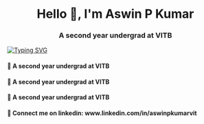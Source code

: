 <h1 align="center">Hello 👋, I'm Aswin P Kumar</h1>
<h3 align="center">A second year undergrad at VITB</h3>

[![Typing SVG](https://readme-typing-svg.demolab.com?font=Cabin&weight=600&size=44&duration=2500&pause=750&vCenter=true&width=435&lines=Flutter+Developer;AIML+Engineer;Python;Kotlin;OpenCV;TensorFlow)](https://git.io/typing-svg)


<h4> 🎯 A second year undergrad at VITB </h4>
<h4> 🎯 A second year undergrad at VITB</h4>
<h4> 🎯 A second year undergrad at VITB</h4>
<h4> 🔗 Connect me on linkedin: www.linkedin.com/in/aswinpkumarvit </h4>

<!---
AswinPKumar01/AswinPKumar01 is a ✨ special ✨ repository because its `README.md` (this file) appears on your GitHub profile.
You can click the Preview link to take a look at your changes.
--->
